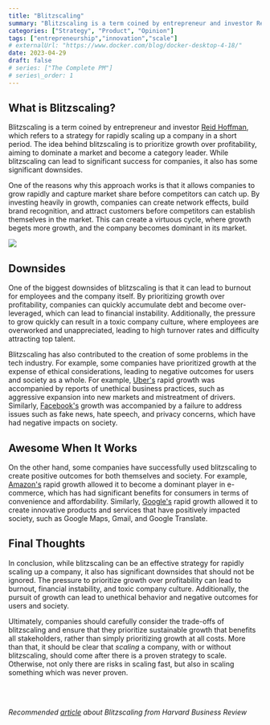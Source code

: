```yaml
---
title: "Blitzscaling"
summary: "Blitzscaling is a term coined by entrepreneur and investor Reid Hoffman, which refers to a strategy for rapidly scaling up a company in a short period. The idea behind blitzscaling is to prioritize growth over profitability, aiming to dominate a market and become a category leader. While blitzscaling can lead to significant success for companies, it also has some significant downsides."
categories: ["Strategy", "Product", "Opinion"]
tags: ["entrepreneurship","innovation","scale"]
# externalUrl: "https://www.docker.com/blog/docker-desktop-4-18/"
date: 2023-04-29
draft: false
# series: ["The Complete PM"]
# series\_order: 1
---
```



## What is Blitzscaling?
Blitzscaling is a term coined by entrepreneur and investor [Reid Hoffman][1], which refers to a strategy for rapidly scaling up a company in a short period. The idea behind blitzscaling is to prioritize growth over profitability, aiming to dominate a market and become a category leader. While blitzscaling can lead to significant success for companies, it also has some significant downsides.

One of the reasons why this approach works is that it allows companies to grow rapidly and capture market share before competitors can catch up. By investing heavily in growth, companies can create network effects, build brand recognition, and attract customers before competitors can establish themselves in the market. This can create a virtuous cycle, where growth begets more growth, and the company becomes dominant in its market. 

![][image-1]


## Downsides
One of the biggest downsides of blitzscaling is that it can lead to burnout for employees and the company itself. By prioritizing growth over profitability, companies can quickly accumulate debt and become over-leveraged, which can lead to financial instability. Additionally, the pressure to grow quickly can result in a toxic company culture, where employees are overworked and unappreciated, leading to high turnover rates and difficulty attracting top talent.

Blitzscaling has also contributed to the creation of some problems in the tech industry. For example, some companies have prioritized growth at the expense of ethical considerations, leading to negative outcomes for users and society as a whole. For example, [Uber's][2] rapid growth was accompanied by reports of unethical business practices, such as aggressive expansion into new markets and mistreatment of drivers. Similarly, [Facebook's][3] growth was accompanied by a failure to address issues such as fake news, hate speech, and privacy concerns, which have had negative impacts on society.

## Awesome When It Works
On the other hand, some companies have successfully used blitzscaling to create positive outcomes for both themselves and society. For example, [Amazon's][4] rapid growth allowed it to become a dominant player in e-commerce, which has had significant benefits for consumers in terms of convenience and affordability. Similarly, [Google's][5] rapid growth allowed it to create innovative products and services that have positively impacted society, such as Google Maps, Gmail, and Google Translate.

## Final Thoughts
In conclusion, while blitzscaling can be an effective strategy for rapidly scaling up a company, it also has significant downsides that should not be ignored. The pressure to prioritize growth over profitability can lead to burnout, financial instability, and toxic company culture. Additionally, the pursuit of growth can lead to unethical behavior and negative outcomes for users and society. 

Ultimately, companies should carefully consider the trade-offs of blitzscaling and ensure that they prioritize sustainable growth that benefits all stakeholders, rather than simply prioritizing growth at all costs. More than that, it should be clear that _scaling_ a company, with or without blitzscaling, should come after there is a proven strategy to scale. Otherwise, not only there are risks in scaling fast, but also in scaling something which was never proven.  

<br/>
<br/>

*Recommended [article][6] about Blitzscaling from Harvard Business Review*

[1]:	https://en.wikipedia.org/wiki/Reid_Hoffman
[2]:	https://en.wikipedia.org/wiki/Uber
[3]:	https://en.wikipedia.org/wiki/Facebook
[4]:	https://en.wikipedia.org/wiki/Amazon_(company)
[5]:	https://en.wikipedia.org/wiki/Google
[6]:	https://hbr.org/2016/04/blitzscaling

[image-1]:	img/race.webp